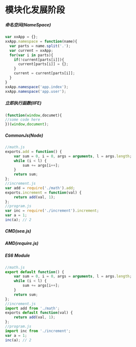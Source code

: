 # 模块化发展阶段

##### 命名空间(NameSpace)

```javascript
var xxApp = {};
xxApp.namespace = function(name){
  var parts = name.split('.');
  var current = xxApp;
  for(var i in parts){
    if(!current[parts[i]]){
      current[parts[i]] = {};
    }
    current = current[parts[i]];
  }
}
xxApp.namespace('app.index');
xxApp.namespace('app.user');
```

##### 立即执行函数(IIFE)

```javascript
(function(window,documet){
//some code here
})(window,document);
```

##### CommonJs(Node)

```javascript
//math.js
exports.add = function() {
    var sum = 0, i = 0, args = arguments, l = args.length;
    while (i < l) {
        sum += args[i++];
    }
    return sum;
};
//increment.js
var add = require('./math').add;
exports.increment = function(val) {
    return add(val, 1);
};
//program.js
var inc = require('./increment').increment;
var a = 1;
inc(a); // 2
```

##### CMD(sea.js)

##### AMD(require.js)

##### ES6 Module

```javascript
//math.js
export default function() {
    var sum = 0, i = 0, args = arguments, l = args.length;
    while (i < l) {
        sum += args[i++];
    }
    return sum;
};
//increment.js
import add from './math';
exports default function(val) {
    return add(val, 1);
};
//program.js
import inc from './increment';
var a = 1;
inc(a); // 2
```


















































<script>
var xxApp = {};

xxApp.namespace = function(name){
  var parts = name.split('.');
  var current = xxApp;
  for(var i in parts){
    if(!current[parts[i]]){
      current[parts[i]] = {};
    }
    current = current[parts[i]];
  }
}
xxApp.namespace('app.index');
xxApp.namespace('app.user');
console.log(xxApp);
</script>